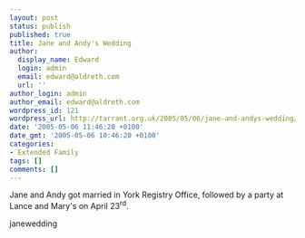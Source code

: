 ```yaml
---
layout: post
status: publish
published: true
title: Jane and Andy's Wedding
author:
  display_name: Edward
  login: admin
  email: edward@aldreth.com
  url: ''
author_login: admin
author_email: edward@aldreth.com
wordpress_id: 121
wordpress_url: http://tarrant.org.uk/2005/05/06/jane-and-andys-wedding/
date: '2005-05-06 11:46:20 +0100'
date_gmt: '2005-05-06 10:46:20 +0100'
categories:
- Extended Family
tags: []
comments: []
---
```

<p>Jane and Andy got married in York Registry Office, followed by a party at Lance and Mary's on April 23<sup>rd</sup>.</p>
<p><wpg2>janewedding</wpg2></p>
